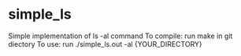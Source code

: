 # simple_ls
Simple implementation of ls -al command
To compile: run make in git diectory
To use: run ./simple_ls.out -al {YOUR_DIRECTORY}
